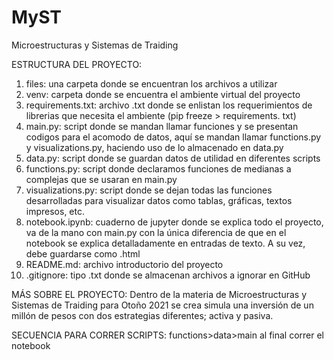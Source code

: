 # MyST
 Microestructuras y Sistemas de Traiding 

 ESTRUCTURA DEL PROYECTO: 

1. files: una carpeta donde se encuentran los archivos a utilizar 
2. venv: carpeta donde se encuentra el ambiente virtual del proyecto 
3.  requirements.txt: archivo .txt donde se enlistan los requerimientos de librerias que necesita el ambiente (pip freeze > requirements.
txt)
4. main.py: script donde se mandan llamar funciones y se presentan codigos para el acomodo de datos, aquí se mandan llamar functions.py
 y visualizations.py, haciendo uso de lo almacenado en data.py
5. data.py: script donde se guardan datos de utilidad en diferentes scripts 
6. functions.py: script donde declaramos funciones de medianas a complejas que se usaran en main.py 
7. visualizations.py: script donde se dejan todas las funciones desarrolladas para visualizar datos como tablas, gráficas, textos impresos, etc. 
8. notebook.ipynb: cuaderno de jupyter donde se explica todo el proyecto, va de la mano con main.py con la única diferencia de que en el notebook se explica detalladamente en entradas de texto. A su vez, debe guardarse como .html 
9. README.md: archivo introductorio del proyecto
10. .gitignore: tipo .txt donde se almacenan archivos a ignorar en GitHub

MÁS SOBRE EL PROYECTO: 
Dentro de la materia de Microestructuras y Sistemas de Traiding para Otoño 2021 se crea simula una inversión de un millón de pesos 
con dos estrategias diferentes; activa y pasiva. 

SECUENCIA PARA CORRER SCRIPTS:
functions>data>main
al final correr el notebook 